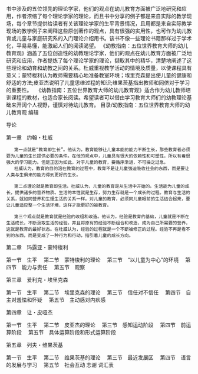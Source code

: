 书中涉及的五位领先的理论学家，他们的观点在幼儿教育方面被广泛地研究和应用，作者浓缩了每个理论学家的理论，而且书中分享的例子都是来自实际的教学现场，每个章节提供给读者有关该理论学家的生平背景情况，且用都是来自实际教学现场的教学例子来阐释这些原创著作的观点，具有很强的实用性，也可作为幼儿教育或儿童与家庭研究系的入门理论介绍用书。该书不像一些理论书籍那样过于学术化，平易易懂，能激起人们的阅读渴望。 《幼教指南：五位世界教育大师的幼儿教育观》涵盖了五位创造性的幼教理论学家，他们的观点在幼儿教育方面被广泛地研究和应用，作者提炼了每个理论学家的理论，撷取其中的精华，清楚地阐述了这些理论和幼育和幼教之间的关系。杜威重视教学活动的情境及质量，以使课程具有意义；蒙特梭利认为教师需要精心地准备教室环境；埃里克森提出使儿童的健康和舒适的方法;皮亚杰说明了儿童思维过程的知识;维果茨基指出教师和同侪对于学习的重要性。 　《幼教指南：五位世界教育大师的幼儿教育观》适合作为幼儿教师培训课程的教材，也适合家长阅读。希望读者可以借由学习教育大师们的幼教理论基础来开阔个人视野，谨慎对待幼儿教育。 目录/幼教指南：五位世界教育大师的幼儿教育观 编辑

导论 

第一章　约翰・杜威 　
    
       第一点就是“教育即生长”。他认为，教育能够让儿童本能的能力不断生长，那些教育者必须要为儿童的生长提供必要的条件。在他的观点中，儿童具有很大的依赖性和可塑性，所以有着很强大的学习能力。但是正因为如此，对于儿童的教育，要循序渐进，不可操之过急。
       杜威认为，教育的目的溶在教育的过程中，教育不是让儿童强迫吸收社会的东西，而是要让人类与生俱来的能力得到更好的生长。

       第二点理论就是教育即生活。杜威认为，儿童的教育是从生活中开始的。生活能为儿童的成长，提供诸多的营养物质。生活的本性就是生存，努力生存就是一个成长的过程。教育与生活的关系，就如同营养和生理生活的关系一样。对儿童的教育，必须同儿童眼前的生活结合起来，要让儿童适应整一个生活环境，这样才能更好的被教育。

       第三个观点就是教育就是经验的改组和改造。他认为，经验是教育的基础，儿童就是不断在生活成长，不断汲取生活的经验。并且将原有的经验不断组合和改造，成为自己所需要的营养，这就是教育的最好状态。在杜威认为，经验的过程就是一个不断被修正的过程。经验不再是看不到的东西，而是变成了一种行为和行动，指引着儿童的成长方向。

第二章　玛露亚・蒙特梭利 　

第一节　生平 　第二节　蒙特梭利的理论 　第三节　“以儿童为中心”的环境 　第四节　能力与责任 　第五节　观察 

第三章　爱利克・埃里克森 　

第一节　生平 　第二节　埃里克森的理论 　第三节　信任对不信任 　第四节　自主对羞怯和怀疑 　第五节　主动感对内疚感 

第四章　让・皮哑杰 　

第一节　生平 　第二节　皮亚杰的理论 　第三节　感知运动阶段 　第四节　前运算阶段 　第五节　具体运算阶段和形式运算阶段 

第五章　列夫・维果茨基 　

第一节　生平 　第二节　维果茨基的理论 　第三节　最近发展区 　第四节　语言的发展与学习 　第五节　社会互动 志谢 词汇表